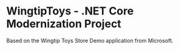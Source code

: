 # WingtipToys - .NET Core Modernization Project

Based on the Wingtip Toys Store Demo application from Microsoft.
